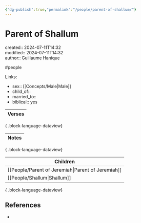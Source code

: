 ```yaml
---
{"dg-publish":true,"permalink":"/people/parent-of-shallum/"}
---
```



# Parent of Shallum

created:: 2024-07-11T14:32  
modified:: 2024-07-11T14:32  
author:: Guillaume Hanique

#people

Links:

- sex:: [[Concepts/Male\|Male]]
- child_of:: 
- married_to:: 
- biblical:: yes

| Verses |
| ------ |

{ .block-language-dataview}

| Notes |
| ----- |

{ .block-language-dataview}

| Children                                             |
| ---------------------------------------------------- |
| [[People/Parent of Jeremiah\|Parent of Jeremiah]] |
| [[People/Shallum\|Shallum]]                       |

{ .block-language-dataview}

## References

- 
